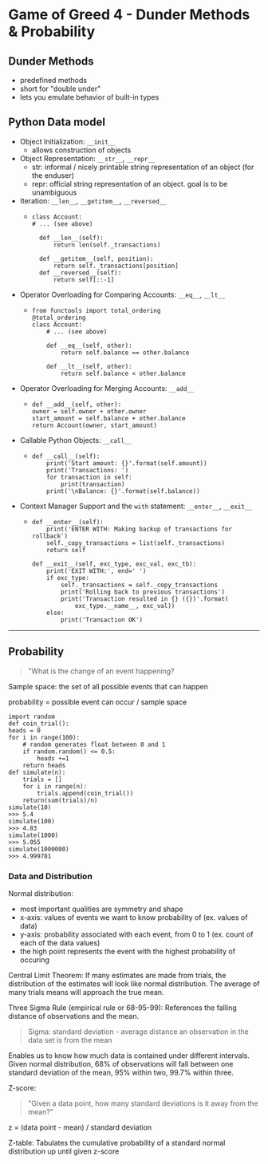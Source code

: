 # Game of Greed 4 - Dunder Methods & Probability

## Dunder Methods
- predefined methods
- short for "double under"
- lets you emulate behavior of built-in types

## Python Data model
- Object Initialization: `__init__`
  - allows construction of objects
- Object Representation: `__str__`, `__repr__`
  - str: informal / nicely printable string representation of an object (for the enduser)
  - repr: official string representation of an object. goal is to be unambiguous
- Iteration: `__len__`, `__getitem__`, `__reversed__`
  - ```
    class Account:
    # ... (see above)

      def __len__(self):
          return len(self._transactions)
  
      def __getitem__(self, position):
          return self._transactions[position]
      def __reversed__(self):
          return self[::-1]
    
- Operator Overloading for Comparing Accounts: `__eq__`, `__lt__`
  - ```
    from functools import total_ordering
    @total_ordering
    class Account:
        # ... (see above)
    
        def __eq__(self, other):
            return self.balance == other.balance

        def __lt__(self, other):
            return self.balance < other.balance
- Operator Overloading for Merging Accounts: `__add__`
  - ```
    def __add__(self, other):
    owner = self.owner + other.owner
    start_amount = self.balance + other.balance
    return Account(owner, start_amount)
- Callable Python Objects: `__call__`
  - ```
    def __call__(self):
        print('Start amount: {}'.format(self.amount))
        print('Transactions: ')
        for transaction in self:
            print(transaction)
        print('\nBalance: {}'.format(self.balance))
- Context Manager Support and the `with` statement: `__enter__`, `__exit__`
  - ```
    def __enter__(self):
        print('ENTER WITH: Making backup of transactions for rollback')
        self._copy_transactions = list(self._transactions)
        return self

    def __exit__(self, exc_type, exc_val, exc_tb):
        print('EXIT WITH:', end=' ')
        if exc_type:
            self._transactions = self._copy_transactions
            print('Rolling back to previous transactions')
            print('Transaction resulted in {} ({})'.format(
                exc_type.__name__, exc_val))
        else:
            print('Transaction OK')
----
## Probability
> "What is the change of an event happening?

Sample space: the set of all possible events that can happen

probability = possible event can occur / sample space

```
import random
def coin_trial():
heads = 0
for i in range(100):
    # random generates float between 0 and 1
    if random.random() <= 0.5:
        heads +=1
    return heads
def simulate(n):
    trials = []
    for i in range(n):
        trials.append(coin_trial())
    return(sum(trials)/n)
simulate(10)
>>> 5.4
simulate(100)
>>> 4.83
simulate(1000)
>>> 5.055
simulate(1000000)
>>> 4.999781
```

### Data and Distribution
Normal distribution: 
- most important qualities are symmetry and shape
- x-axis: values of events we want to know probability of (ex. values of data)
- y-axis: probability associated with each event, from 0 to 1 (ex. count of each of the data values)
- the high point represents the event with the highest probability of occuring

Central Limit Theorem:
If many estimates are made from trials, the distribution of the estimates will look like normal distribution. The average of many trials means will approach the true mean. 

Three Sigma Rule (empirical rule or 68-95-99):
References the falling distance of observations and the mean. 
> Sigma: standard deviation - average distance an observation in the data set is from the mean

Enables us to know how much data is contained under different intervals. Given normal distribution, 68% of observations will fall between one standard deviation of the mean, 95% within two, 99.7% within three. 

Z-score:
> "Given a data point, how many standard deviations is it away from the mean?"

z = (data point - mean) / standard deviation

Z-table: 
Tabulates the cumulative probability of a standard normal distribution up until given z-score
